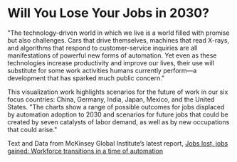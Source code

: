 # Will You Lose Your Jobs in 2030?

"The technology-driven world in which we live is a world filled with promise but also challenges. Cars that drive themselves, machines that read X-rays, and algorithms that respond to customer-service inquiries are all manifestations of powerful new forms of automation. Yet even as these technologies increase productivity and improve our lives, their use will substitute for some work activities humans currently perform—a development that has sparked much public concern."

This visualization work highlights scenarios for the future of work in our six focus countries: China, Germany, India, Japan, Mexico, and the United States. "The charts show a range of possible outcomes for jobs displaced by automation adoption to 2030 and scenarios for future jobs that could be created by seven catalysts of labor demand, as well as by new occupations that could arise." 

Text and Data from McKinsey Global Institute’s latest report, <a href="https://www.mckinsey.com/~/media/mckinsey/global%20themes/future%20of%20organizations/what%20the%20future%20of%20work%20will%20mean%20for%20jobs%20skills%20and%20wages/mgi%20jobs%20lost-jobs%20gained_report_december%202017.ashx">Jobs lost, jobs gained: Workforce transitions in a time of automation</a>
